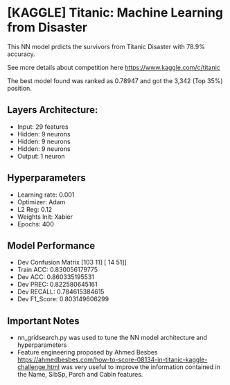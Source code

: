 # [KAGGLE] Titanic: Machine Learning from Disaster

This NN model prdicts the survivors from Titanic Disaster with 78.9% accuracy.

See more details about competition here https://www.kaggle.com/c/titanic


The best model found was ranked as 0.78947 and got the 3,342 (Top 35%) position.

## Layers Architecture: 
 * Input: 29 features
 * Hidden: 9 neurons
 * Hidden: 9 neurons
 * Hidden: 9 neurons
 * Output: 1 neuron

## Hyperparameters
 * Learning rate: 0.001
 * Optimizer: Adam
 * L2 Reg: 0.12
 * Weights Init: Xabier
 * Epochs: 400
    
## Model Performance
 * Dev Confusion Matrix
    [103  11]
    [ 14  51]]
 * Train ACC: 0.830056179775
 * Dev ACC: 0.860335195531
 * Dev PREC: 0.822580645161
 * Dev RECALL: 0.784615384615
 * Dev F1_Score: 0.803149606299


## Important Notes
 * nn_gridsearch.py was used to tune the NN model architecture and hyperparameters
 * Feature engineering proposed by Ahmed Besbes https://ahmedbesbes.com/how-to-score-08134-in-titanic-kaggle-challenge.html
   was very useful to improve the information contained in the Name, SibSp, Parch and Cabin features.
   